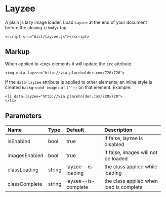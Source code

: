 
# Layzee

A plain js lazy image loader. Load `Layzee` at the end of your document before the closing `</body>` tag.

```
<script src="dist/layzee.js"></script>
```

## Markup

When applied to `<img>` elements it will update the `src` attribute.

```
<img data-layzee="http://via.placeholder.com/720x720">
```

If the `data-layzee` attribute is applied to other elements, an inline style is created `background-image:url('');` on that element. Example: 

```
<li data-layzee="http://via.placeholder.com/720x720">
</li>
```

## Parameters

| Name                   | Type   | Default              | Description                                  |
| :--------------------- | :----- | :------------------- | :------------------------------------------- |
| isEnabled              | bool   | true                 | if false, layzee is disabled                 |
| imagesEnabled          | bool   | true                 | if false, images will not be loaded          |
| classLoading           | string | layzee--is-loading   | the class applied while loading              |
| classComplete          | string | layzee--is-complete  | the class applied when load is complete      |